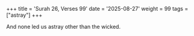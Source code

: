 +++
title = 'Surah 26, Verses 99'
date = '2025-08-27'
weight = 99
tags = ["astray"]
+++

And none led us astray other than the wicked.